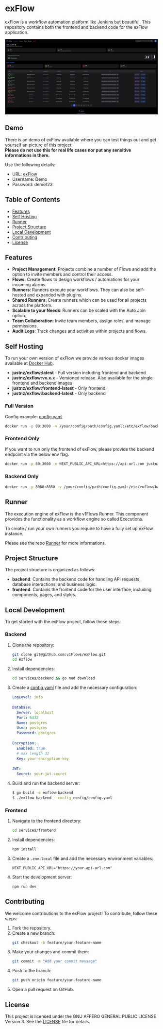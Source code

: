 # exFlow

exFlow is a workflow automation platform like Jenkins but beautiful. This repository contains both the frontend and backend code for the exFlow application.

![Dashboard Image](https://github.com/v1Flows/exFlow/blob/develop/services/frontend/public/images/full_dashboard.png?raw=true)

## Demo
There is an demo of exFlow available where you can test things out and get yourself an picture of this project. <br />
**Please do not use this for real life cases nor put any sensitive informations in there.**

Use the following details: 
- URL: [exFlow](https://exflow.org)
- Username: Demo
- Password: demo123

## Table of Contents

- [Features](#features)
- [Self Hosting](#self-hosting)
- [Runner](#runner)
- [Project Structure](#project-structure)
- [Local Development](#local-development)
- [Contributing](#contributing)
- [License](#license)

## Features

- **Project Management**: Projects combine a number of Flows and add the option to invite members and control their access.
- **Flows**: Create flows to design workflows / automations for your incoming alarms.
- **Runners**: Runners execute your workflows. They can also be self-hosted and expanded with plugins.
- **Shared Runners**: Create runners which can be used for all projects across the platform.
- **Scalable to your Needs**: Runners can be scaled with the Auto Join option.
- **Team Collaboration**: Invite team members, assign roles, and manage permissions.
- **Audit Logs**: Track changes and activities within projects and flows.

## Self Hosting
To run your own version of exFlow we provide various docker images available at 
[Docker Hub](https://hub.docker.com/repository/docker/justnz/exflow/general).
- **justnz/exflow:latest** - Full version including frontend and backend
- **justnz/exflow:vx.x.x** - Versioned release. Also available for the single frontend and backend images
- **justnz/exflow:frontend-latest** - Only frontend
- **justnz/exflow:backend-latest** - Only backend

### Full Version

Config example: [config.yaml](https://github.com/v1Flows/exFlow/blob/main/services/backend/config/config.yaml)

```sh
docker run -p 80:3000 -v /your/config/path/config.yaml:/etc/exflow/backend_config.yaml justnz/exflow:latest
```

### Frontend Only
If you want to run only the frontend of exFlow, please provide the backend endpoint via the below env flag.
```sh
docker run -p 80:3000 -e NEXT_PUBLIC_API_URL=https://api-url.com justnz/exflow:frontend-latest
```

### Backend Only
```sh
docker run -p 8080:8080 -v /your/config/path/config.yaml:/etc/exflow/backend_config.yaml justnz/exflow:backend-latest
```

## Runner
The execution engine of exFlow is the v1Flows Runner. This component provides the functionality as a workflow engine so called Executions.

To create / run your own runners you require to have a fully set up exFlow instance.

Please see the repo [Runner](https://github.com/v1Flows/runner) for more informations.

## Project Structure

The project structure is organized as follows:

- **backend**: Contains the backend code for handling API requests, database interactions, and business logic.
- **frontend**: Contains the frontend code for the user interface, including components, pages, and styles.

## Local Development

To get started with the exFlow project, follow these steps:

### Backend

1. Clone the repository:
    ```sh
    git clone git@github.com:v1Flows/exFlow.git
    cd exflow
    ```

2. Install dependencies:
    ```sh
    cd services/backend && go mod download
    ```

3. Create a [config.yaml](https://github.com/v1Flows/exFlow/blob/main/services/backend/config/config.yaml) file and add the necessary configuration:
    ```yaml
    LogLevel: info

    Database:
      Server: localhost
      Port: 5432
      Name: postgres
      User: postgres
      Password: postgres

    Encryption:
      Enabled: true
      # max length 32
      Key: your-encryption-key

    JWT:
      Secret: your-jwt-secret
    ```

4. Build and run the backend server:
    ```sh
    $ go build -o exflow-backend
    $ ./exflow-backend --config config/config.yaml
    ```

### Frontend

1. Navigate to the frontend directory:
    ```sh
    cd services/frontend
    ```

2. Install dependencies:
    ```sh
    npm install
    ```

3. Create a `.env.local` file and add the necessary environment variables:
    ```env
    NEXT_PUBLIC_API_URL="https://your-api-url.com"
    ```

4. Start the development server:
    ```sh
    npm run dev
    ```

## Contributing

We welcome contributions to the exFlow project! To contribute, follow these steps:

1. Fork the repository.
2. Create a new branch:
    ```sh
    git checkout -b feature/your-feature-name
    ```
3. Make your changes and commit them:
    ```sh
    git commit -m "Add your commit message"
    ```
4. Push to the branch:
    ```sh
    git push origin feature/your-feature-name
    ```
5. Open a pull request on GitHub.

## License

This project is licensed under the GNU AFFERO GENERAL PUBLIC LICENSE Version 3. See the [LICENSE](https://github.com/v1Flows/exFlow/blob/main/LICENSE) file for details.
